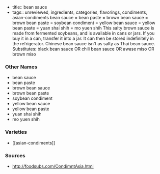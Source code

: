 - title:: bean sauce
- tags:: unreviewed, ingredients, categories, flavorings, condiments, asian-condiments
bean sauce = bean paste = brown bean sauce = brown bean paste = soybean condiment = yellow bean sauce = yellow bean paste = yuan shai shih = mo yuen shih This salty brown sauce is made from fermented soybeans, and is available in cans or jars. If you buy it in a can, transfer it into a jar. It can then be stored indefinitely in the refrigerator. Chinese bean sauce isn't as salty as Thai bean sauce. Substitutes: black bean sauce OR chili bean sauce OR awase miso OR brown miso

### Other Names

* bean sauce
* bean paste
* brown bean sauce
* brown bean paste
* soybean condiment
* yellow bean sauce
* yellow bean paste
* yuan shai shih
* mo yuen shih

### Varieties

* [[asian-condiments]]

### Sources
* http://foodsubs.com/CondimntAsia.html
